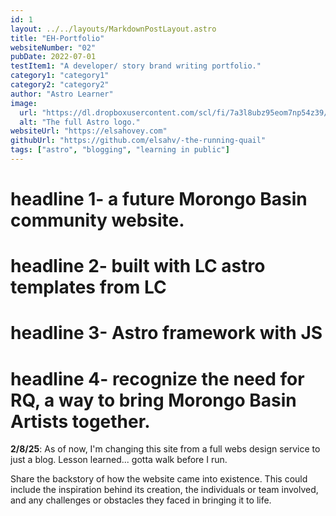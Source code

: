 ```yaml
---
id: 1
layout: ../../layouts/MarkdownPostLayout.astro
title: "EH-Portfolio"
websiteNumber: "02"
pubDate: 2022-07-01
testItem1: "A developer/ story brand writing portfolio."
category1: "category1"
category2: "category2"
author: "Astro Learner"
image:
  url: "https://dl.dropboxusercontent.com/scl/fi/7a3l8ubz95eom7np54z39/2-23-25.png?rlkey=l0v1smbmzd7vqdpyt7mh708xh&st=qfq5tc9z&dl=0"
  alt: "The full Astro logo."
websiteUrl: "https://elsahovey.com"
githubUrl: "https://github.com/elsahv/-the-running-quail"
tags: ["astro", "blogging", "learning in public"]
---
```


# **headline 1-** a future Morongo Basin community website.

# **headline 2-** built with LC astro templates from LC

# **headline 3-** Astro framework with JS

# **headline 4-** recognize the need for RQ, a way to bring Morongo Basin Artists together.

**2/8/25**: As of now, I'm changing this site from a full webs design service to just a blog. Lesson learned... gotta walk before I run.

Share the backstory of how the website came into existence. This could include the inspiration behind its creation, the individuals or team involved, and any challenges or obstacles they faced in bringing it to life.
<br><br>
